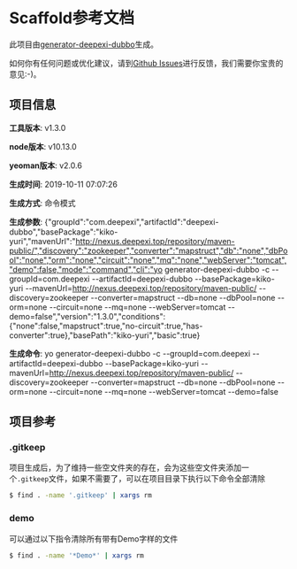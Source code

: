 # Scaffold参考文档

此项目由[generator-deepexi-dubbo](https://github.com/deepexi/generator-deepexi-dubbo)生成。

如何你有任何问题或优化建议，请到[Github Issues](https://github.com/deepexi/generator-deepexi-dubbo/issues)进行反馈，我们需要你宝贵的意见:-)。

## 项目信息

**工具版本**: v1.3.0

**node版本**: v10.13.0

**yeoman版本**: v2.0.6

**生成时间**: 2019-10-11 07:07:26

**生成方式**: 命令模式

**生成参数**: {"groupId":"com.deepexi","artifactId":"deepexi-dubbo","basePackage":"kiko-yuri","mavenUrl":"http://nexus.deepexi.top/repository/maven-public/","discovery":"zookeeper","converter":"mapstruct","db":"none","dbPool":"none","orm":"none","circuit":"none","mq":"none","webServer":"tomcat","demo":false,"mode":"command","cli":"yo generator-deepexi-dubbo -c --groupId=com.deepexi --artifactId=deepexi-dubbo --basePackage=kiko-yuri --mavenUrl=http://nexus.deepexi.top/repository/maven-public/ --discovery=zookeeper --converter=mapstruct --db=none --dbPool=none --orm=none --circuit=none --mq=none --webServer=tomcat --demo=false","version":"1.3.0","conditions":{"none":false,"mapstruct":true,"no-circuit":true,"has-converter":true},"basePath":"kiko-yuri","basic":true}

**生成命令**: yo generator-deepexi-dubbo -c --groupId=com.deepexi --artifactId=deepexi-dubbo --basePackage=kiko-yuri --mavenUrl=http://nexus.deepexi.top/repository/maven-public/ --discovery=zookeeper --converter=mapstruct --db=none --dbPool=none --orm=none --circuit=none --mq=none --webServer=tomcat --demo=false

## 项目参考

### .gitkeep

项目生成后，为了维持一些空文件夹的存在，会为这些空文件夹添加一个`.gitkeep`文件，如果不需要了，可以在项目目录下执行以下命令全部清除

```bash
$ find . -name '.gitkeep' | xargs rm
```

### demo

可以通过以下指令清除所有带有Demo字样的文件

```bash
$ find . -name '*Demo*' | xargs rm
```

